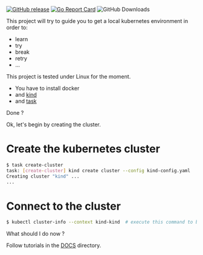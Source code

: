 [![GitHub release](https://img.shields.io/github/release/sgaunet/kubetrainer.svg)](https://github.com/sgaunet/kubetrainer/releases/latest)
[![Go Report Card](https://goreportcard.com/badge/github.com/sgaunet/kubetrainer)](https://goreportcard.com/report/github.com/sgaunet/kubetrainer)
![GitHub Downloads](https://img.shields.io/github/downloads/sgaunet/kubetrainer/total)

This project will try to guide you to get a local kubernetes environment in order to:

* learn
* try
* break
* retry
* ...


This project is tested under Linux for the moment.


* You have to install docker
* and [kind](https://kind.sigs.k8s.io/)
* and [task](https://taskfile.dev/)

Done ?

Ok, let's begin by creating the cluster.

# Create the kubernetes cluster

```bash
$ task create-cluster
task: [create-cluster] kind create cluster --config kind-config.yaml
Creating cluster "kind" ...
...
```

# Connect to the cluster

```bash
$ kubectl cluster-info --context kind-kind  # execute this command to be able to contact the kubernetes cluster
```

What should I do now ?

Follow tutorials in the [DOCS](DOCS) directory.
